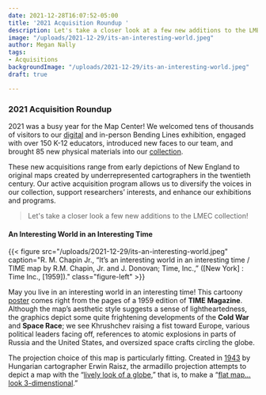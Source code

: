 ```yaml
---
date: 2021-12-28T16:07:52-05:00
title: '2021 Acquisition Roundup '
description: Let's take a closer look at a few new additions to the LMEC collection!
image: "/uploads/2021-12-29/its-an-interesting-world.jpeg"
author: Megan Nally
tags:
- Acquisitions
backgroundImage: "/uploads/2021-12-29/its-an-interesting-world.jpeg"
draft: true

---
```

### 2021 Acquisition Roundup

2021 was a busy year for the Map Center! We welcomed tens of thousands of visitors to our [digital](https://www.leventhalmap.org/digital-exhibitions/bending-lines/) and in-person Bending Lines exhibition, engaged with over 150 K-12 educators, introduced new faces to our team, and brought 85 new physical materials into our [collection](https://www.leventhalmap.org/collections/).

These new acquisitions range from early depictions of New England to original maps created by underrepresented cartographers in the twentieth century. Our active acquisition program allows us to diversify the voices in our collection, support researchers’ interests, and enhance our exhibitions and programs.

> Let's take a closer look a few new additions to the LMEC collection!

#### An Interesting World in an Interesting Time

{{< figure src="/uploads/2021-12-29/its-an-interesting-world.jpeg" caption="R. M. Chapin Jr., “It’s an interesting world in an interesting time / TIME map by R.M. Chapin, Jr. and J. Donovan; Time, Inc.,” (\[New York\] : Time Inc., \[1959\])." class="figure-left" >}}

May you live in an interesting world in an interesting time! This cartoony [poster](https://bpl.bibliocommons.com/v2/record/S75C8079826) comes right from the pages of a 1959 edition of **TIME Magazine**. Although the map’s aesthetic style suggests a sense of lightheartedness, the graphics depict some quite frightening developments of the **Cold War** and **Space Race**; we see Khrushchev raising a fist toward Europe, various political leaders facing off, references to atomic explosions in parts of Russia and the United States, and oversized space crafts circling the globe.

The projection choice of this map is particularly fitting. Created in [1943](https://www.wired.com/2014/01/projection-raisz-armadillo/) by Hungarian cartographer Erwin Raisz, the armadillo projection attempts to depict a map with the “[lively look of a globe](https://www.wired.com/2014/01/projection-raisz-armadillo/),” that is, to make a “[flat map... look 3-dimenstional](https://www.wired.com/2014/01/projection-raisz-armadillo/).”